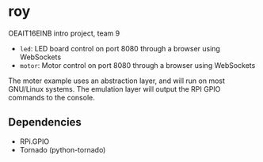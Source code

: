 # roy
OEAIT16EINB intro project, team 9

 * `led`: LED board control on port 8080 through a browser using WebSockets
 * `motor`: Motor control on port 8080 through a browser using WebSockets

The moter example uses an abstraction layer, and will run on most GNU/Linux
systems. The emulation layer will output the RPI GPIO commands to the console.

## Dependencies ##

 * RPi.GPIO
 * Tornado (python-tornado)


